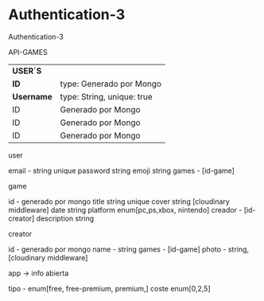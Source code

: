 # Authentication-3
Authentication-3

API-GAMES

<table>
<tr>
<td><strong>USER´S</strong></td>
</tr>
<tr>
<td><strong>ID</strong></td>
<td>type: Generado por Mongo</td>
</tr>
<tr>
<td><strong>Username</strong></td>
<td>type: String, unique: true</td>
</tr>
<tr>
<td>ID</td>
<td>Generado por Mongo</td>
</tr>
<tr>
<td>ID</td>
<td>Generado por Mongo</td>
</tr>
<tr>
<td>ID</td>
<td>Generado por Mongo</td>
</tr>
</table>

user

email - string unique
password string
emoji string
games - [id-game]

game

id - generado por mongo
title string unique
cover string [cloudinary middleware]
date string
platform enum[pc,ps,xbox, nintendo]
creador - [id-creator]
description string

creator

id - generado por mongo
name - string
games - [id-game]
photo - string, [cloudinary middleware]

app -> info abierta

tipo - enum[free, free-premium, premium,]
coste enum[0,2,5]
